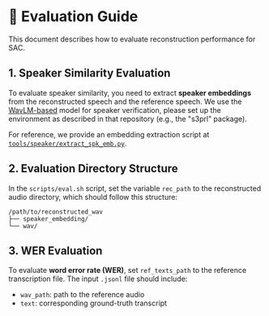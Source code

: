 # 🧪 Evaluation Guide

This document describes how to evaluate reconstruction performance for SAC.


## 1. Speaker Similarity Evaluation

To evaluate speaker similarity, you need to extract **speaker embeddings** from the reconstructed speech and the reference speech. We use the [WavLM-based](https://github.com/microsoft/UniSpeech/tree/main/downstreams/speaker_verification) model for speaker verification, please set up the environment as described in that repository (e.g., the "s3prl" package).

For reference, we provide an embedding extraction script at [`tools/speaker/extract_spk_emb.py`](../../main/tools/speaker/extract_spk_emb.py).


## 2. Evaluation Directory Structure

In the `scripts/eval.sh` script, set the variable `rec_path` to the reconstructed audio directory, which should follow this structure:

```
/path/to/reconstructed_wav
├── speaker_embedding/
└── wav/
```


## 3. WER Evaluation

To evaluate **word error rate (WER)**, set `ref_texts_path` to the reference transcription file. The input `.jsonl` file should include:
- `wav_path`: path to the reference audio  
- `text`: corresponding ground-truth transcript
